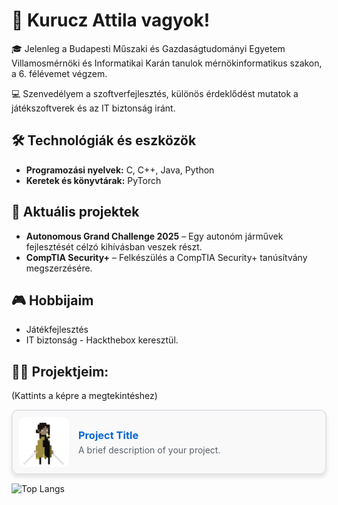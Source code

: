 # 👋 Kurucz Attila vagyok!

🎓 Jelenleg a Budapesti Műszaki és Gazdaságtudományi Egyetem Villamosmérnöki és Informatikai Karán tanulok mérnökinformatikus szakon, a 6. félévemet végzem.

💻 Szenvedélyem a szoftverfejlesztés, különös érdeklődést mutatok a játékszoftverek és az IT biztonság iránt.

## 🛠️ Technológiák és eszközök

- **Programozási nyelvek:** C, C++, Java, Python
- **Keretek és könyvtárak:** PyTorch

## 🚀 Aktuális projektek

- **Autonomous Grand Challenge 2025** – Egy autonóm járművek fejlesztését célzó kihívásban veszek részt.
- **CompTIA Security+** – Felkészülés a CompTIA Security+ tanúsítvány megszerzésére.

## 🎮 Hobbijaim

- Játékfejlesztés
- IT biztonság - Hackthebox
keresztül.

## 🧑‍💻 Projektjeim:
<p>(Kattints a képre a megtekintéshez)</p>

<a href="https://github.com/your-username/your-repo" target="_blank" style="text-decoration: none;">
  <div style="display: flex; align-items: center; border: 2px solid #e1e4e8; border-radius: 10px; padding: 10px; background-color: #f9f9f9; box-shadow: 0 4px 6px rgba(0, 0, 0, 0.1);">
    <img src="images/Helios-Photoroom.png" alt="Project Preview" style="width: 80px; height: 80px; object-fit: cover; border-radius: 8px; margin-right: 15px;">
    <div>
      <h3 style="margin: 0; color: #0366d6;">Project Title</h3>
      <p style="margin: 5px 0 0; color: #586069;">A brief description of your project.</p>
    </div>
  </div>
</a>



<p></p>

![Top Langs](https://github-readme-stats.vercel.app/api/top-langs/?username=Kuruczattila2003&layout=compact&theme=tokyonight)


